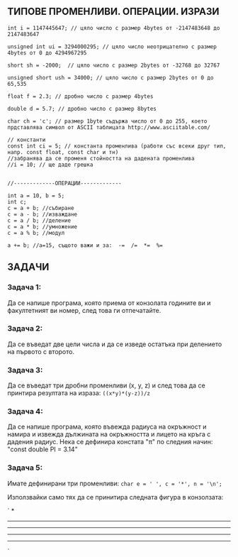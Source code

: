 ## ТИПОВЕ ПРОМЕНЛИВИ. ОПЕРАЦИИ. ИЗРАЗИ


    int i = 1147445647; // цяло число с размер 4bytes от -2147483648 до 2147483647

    unsigned int ui = 3294000295; // цяло число неотрицателно с размер 4bytes от 0 до 4294967295

    short sh = -2000;  // цяло число с размер 2bytes от	-32768 до 32767

    unsigned short ush = 34000; // цяло число с размер 2bytes от 0 до 65,535

    float f = 2.3; // дробно число с размер 4bytes

    double d = 5.7; // дробно число с размер 8bytes

    char ch = 'c'; // размер 1byte съдържа число от 0 до 255, което прдставлява символ от ASCII таблицата http://www.asciitable.com/

    // константи
    const int ci = 5; // константа променлива (работи със всеки друг тип, напр. const float, const char и тн)
    //забранява да се променя стойността на дадената променлива
    //i = 10; // ще даде грешка


    //-------------ОПЕРАЦИИ-------------

    int a = 10, b = 5;
    int c;
    c = a + b; //събиране 
    c = a - b; //изваждане 
    c = a / b; //деление 
    c = a * b; //умножение 
    c = a % b; //модул 

    a += b; //a=15, същото важи и за:  -=  /=  *=  %=


## ЗАДАЧИ

### Задача 1:
Да се напише програма, която приема от конзолата годините ви и факултетният ви номер, след това ги отпечатайте.

### Задача 2:
Да се въведат две цели числа и да се изведе остатъка при делението на първото с второто.

### Задача 3:
Да се въведат три дробни променливи (x, y, z) и след това да се принтира резултата на израза:
` ((x*y)*(y-z))/z `

### Задача 4:
Да се напише програма, която въвежда радиуса на окръжност и намира и извежда дължината на окръжността и лицето на кръга с дадения радиус. Нека се дефинира констата "π" по следния начин: "const double PI = 3.14"

### Задача 5:
Имате дефинирани три променливи:
` char е = ' ', с = '*', n = '\n'; `

Използвайки само тях да се принитира следната фигура в конзолзата:

`
    *
   ***
  *****
 *******
*********
`

